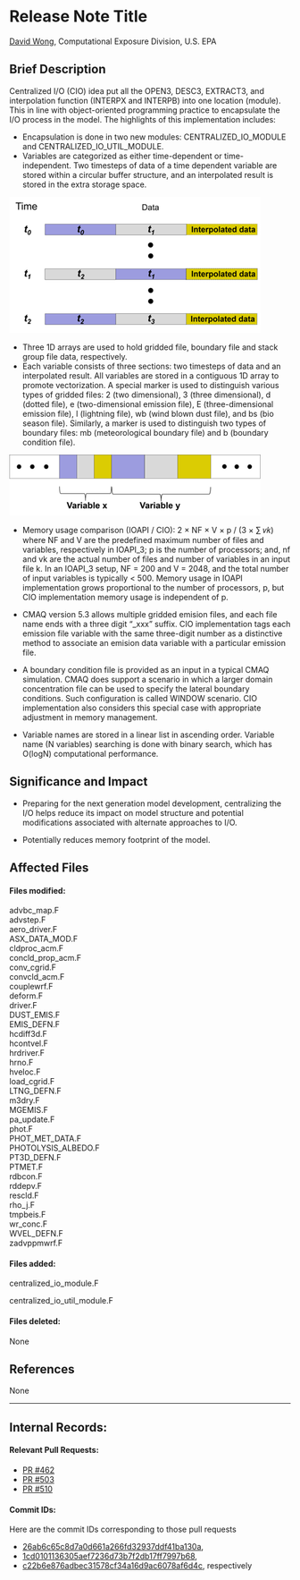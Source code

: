 # Release Note Title

 

[David Wong](wong.david-c@epa.gov), Computational Exposure Division, U.S. EPA

 
## Brief Description

Centralized I/O (CIO) idea put all the OPEN3, DESC3, EXTRACT3, and interpolation function (INTERPX and INTERPB) into one location (module). This in line with object-oriented programming practice to encapsulate the I/O process in the model. The highlights of this implementation includes:

* Encapsulation is done in two new modules: CENTRALIZED_IO_MODULE and CENTRALIZED_IO_UTIL_MODULE.
* Variables are categorized as either time-dependent or time-independent. Two timesteps of data of a time dependent 
variable are stored within a circular buffer structure, and an interpolated result is stored in the extra storage space.

![CIO circular buffer](cio_p1.png)

* Three 1D arrays are used to hold gridded file, boundary file and stack group file data, respectively.
* Each variable consists of three sections: two timesteps of data and an interpolated result. All variables are stored 
in a contiguous 1D array to promote vectorization. A special marker is used to distinguish various types of gridded 
files: 2 (two dimensional), 3 (three dimensional), d (dotted file), e (two-dimensional emission file), E (three-dimensional 
emission file), l (lightning file), wb (wind blown dust file), and bs (bio season file). Similarly, a marker is used to 
distinguish two types of boundary files: mb (meteorological boundary file) and b (boundary condition file).

![CIO data structure](cio_p2.png)

* Memory usage comparison (IOAPI / CIO): 2 × NF × V × p / (3 × ∑ 𝑣𝑘) where NF and V are the predefined maximum number 
of files and variables, respectively in IOAPI_3; p is the number of processors; and, nf and vk are the actual number of files 
and number of variables in an input file k. In an IOAPI_3 setup, NF = 200 and V = 2048, and the total number of input variables 
is typically < 500. Memory usage in IOAPI implementation grows proportional to the number of processors, p, but CIO 
implementation memory usage is independent of p. 

* CMAQ version 5.3 allows multiple gridded emision files, and each file name ends with a three digit “_xxx” suffix. 
CIO implementation tags each emission file variable with the same three-digit number as a distinctive method to associate 
an emision data variable with a particular emission file.

* A boundary condition file is provided as an input in a typical CMAQ simulation. CMAQ does support a scenario in which a 
larger domain concentration file can be used to specify the lateral boundary conditions. Such configuration is called WINDOW 
scenario. CIO implementation also considers this special case with appropriate adjustment in memory management.

* Variable names are stored in a linear list in ascending order. Variable name (N variables) searching is done with binary search, 
which has O(logN) computational performance.

## Significance and Impact

* Preparing for the next generation model development, centralizing the I/O helps reduce its impact on model structure and 
potential modifications associated with alternate approaches to I/O.

* Potentially reduces memory footprint of the model.

## Affected Files

#### Files modified:

advbc_map.F                   
advstep.F                     
aero_driver.F                 
ASX_DATA_MOD.F                
cldproc_acm.F                 
concld_prop_acm.F             
conv_cgrid.F                  
convcld_acm.F                 
couplewrf.F                   
deform.F                      
driver.F                      
DUST_EMIS.F                   
EMIS_DEFN.F                   
hcdiff3d.F                    
hcontvel.F                    
hrdriver.F                    
hrno.F                        
hveloc.F                      
load_cgrid.F                  
LTNG_DEFN.F                   
m3dry.F                       
MGEMIS.F                      
pa_update.F                   
phot.F                        
PHOT_MET_DATA.F               
PHOTOLYSIS_ALBEDO.F           
PT3D_DEFN.F                   
PTMET.F                       
rdbcon.F                      
rddepv.F                      
rescld.F                      
rho_j.F                       
tmpbeis.F                     
wr_conc.F                     
WVEL_DEFN.F                   
zadvppmwrf.F 

#### Files added:


centralized_io_module.F

centralized_io_util_module.F

#### Files deleted:

None
 

## References

  None   

-----

## Internal Records:

#### Relevant Pull Requests:

* [PR #462](https://github.com/USEPA/CMAQ_Dev/pull/462)
* [PR #503](https://github.com/USEPA/CMAQ_Dev/pull/503) 
* [PR #510](https://github.com/USEPA/CMAQ_Dev/pull/510)  

#### Commit IDs:

Here are the commit IDs corresponding to those pull requests
* [26ab6c65c8d7a0d661a266fd32937ddf41ba130a](https://github.com/USEPA/CMAQ_Dev/commit/26ab6c65c8d7a0d661a266fd32937ddf41ba130a),
* [1cd0101136305aef7236d73b7f2db17ff7997b68](https://github.com/USEPA/CMAQ_Dev/commit/1cd0101136305aef7236d73b7f2db17ff7997b68),
* [c22b6e876adbec31578cf34a16d9ac6078af6d4c](https://github.com/USEPA/CMAQ_Dev/commit/c22b6e876adbec31578cf34a16d9ac6078af6d4c), 
respectively

